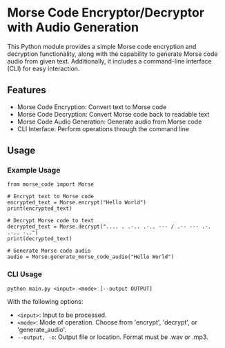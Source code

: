 # Morse Code Encryptor/Decryptor with Audio Generation

This Python module provides a simple Morse code encryption and decryption functionality, along with the capability to generate Morse code audio from given text. Additionally, it includes a command-line interface (CLI) for easy interaction.

## Features
- Morse Code Encryption: Convert text to Morse code
- Morse Code Decryption: Convert Morse code back to readable text
- Morse Code Audio Generation: Generate audio from Morse code
- CLI Interface: Perform operations through the command line 

## Usage

### Example Usage
```
from morse_code import Morse

# Encrypt text to Morse code
encrypted_text = Morse.encrypt("Hello World")
print(encrypted_text)

# Decrypt Morse code to text
decrypted_text = Morse.decrypt(".... . .-.. .-.. --- / .-- --- .-. .-.. -..")
print(decrypted_text)

# Generate Morse code audio
audio = Morse.generate_morse_code_audio("Hello World")
```

### CLI Usage

`python main.py <input> <mode> [--output OUTPUT]`

With the following options:
- `<input>`:  Input to be processed.
- `<mode>`:  Mode of operation. Choose from 'encrypt', 'decrypt', or 'generate_audio'.
- `--output, -o`:  Output file or location. Format must be .wav or .mp3.
